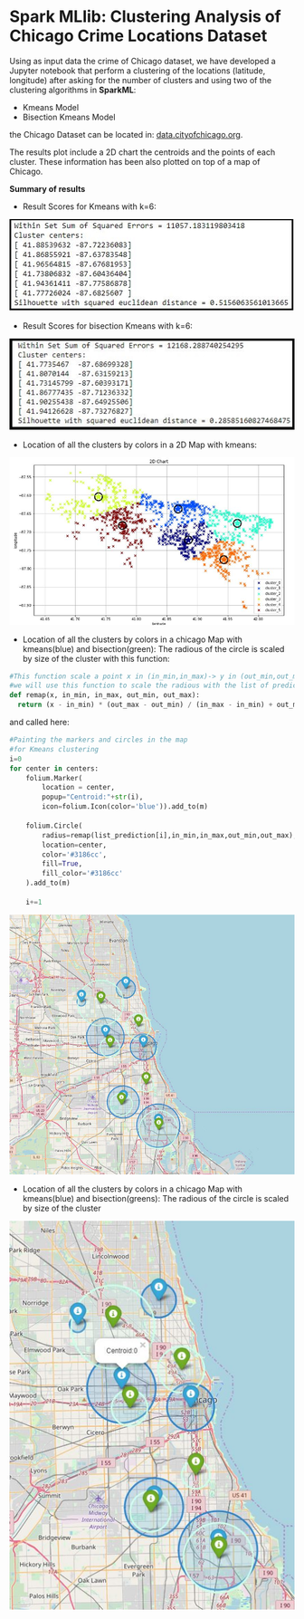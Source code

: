 # Spark MLlib: Clustering Analysis of Chicago Crime Locations Dataset

Using as input data the crime of Chicago dataset, we have developed a Jupyter notebook that perform a clustering of the locations (latitude, longitude) after asking for the number of clusters and using two of the clustering algorithms in **SparkML**:
- Kmeans Model
- Bisection Kmeans Model

the Chicago Dataset can be located in: [data.cityofchicago.org](https://data.cityofchicago.org/Public-Safety/Crimes-2001-to-present/ijzp-q8t2).

The results plot include a 2D chart the centroids and the points of each cluster. These information has been also plotted on top of a map of Chicago.


**Summary of results**

- Result Scores for Kmeans with k=6:

![results_scores](./pictures/image5_kmeans.JPG)

- Result Scores for bisection Kmeans with k=6:

![results_scores](./pictures/image4_bisection.JPG)

- Location of all the clusters by colors in a 2D Map with kmeans:

![results_scores](./pictures/image1.JPG)

- Location of all the clusters by colors in a chicago Map with kmeans(blue) and bisection(green):
The radious of the circle is scaled by size of the cluster with this function:

```python
#This function scale a point x in (in_min,in_max)-> y in (out_min,out_max))
#we will use this function to scale the radious with the list of predictions
def remap(x, in_min, in_max, out_min, out_max):
  return (x - in_min) * (out_max - out_min) / (in_max - in_min) + out_min
```

and called here:

```python
#Painting the markers and circles in the map
#for Kmeans clustering
i=0
for center in centers:
    folium.Marker(
        location = center,
        popup="Centroid:"+str(i),
        icon=folium.Icon(color='blue')).add_to(m)
    
    folium.Circle(
        radius=remap(list_prediction[i],in_min,in_max,out_min,out_max),
        location=center,
        color='#3186cc',
        fill=True,
        fill_color='#3186cc'
    ).add_to(m)
    
    i+=1
```


![results_scores](./pictures/image2.JPG)

- Location of all the clusters by colors in a chicago Map with kmeans(blue) and bisection(greens):
The radious of the circle is scaled by size of the cluster

![results_scores](./pictures/image3.JPG)

